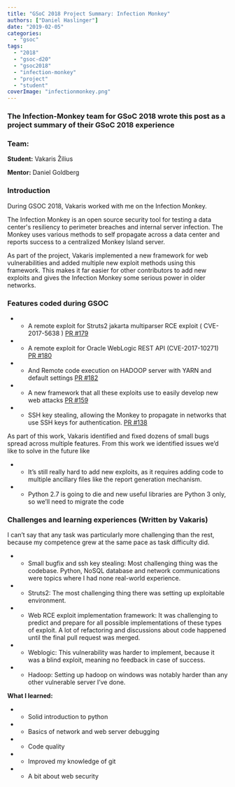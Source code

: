 ```yaml
---
title: "GSoC 2018 Project Summary: Infection Monkey"
authors: ["Daniel Haslinger"]
date: "2019-02-05"
categories: 
  - "gsoc"
tags: 
  - "2018"
  - "gsoc-d20"
  - "gsoc2018"
  - "infection-monkey"
  - "project"
  - "student"
coverImage: "infectionmonkey.png"
---
```


### The Infection-Monkey team for GSoC 2018 wrote this post as a project summary of their GSoC 2018 experience

### Team:

**Student:** Vakaris Žilius

**Mentor:** Daniel Goldberg

### Introduction

During GSOC 2018, Vakaris worked with me on the Infection Monkey.

 

The Infection Monkey is an open source security tool for testing a data center's resiliency to perimeter breaches and internal server infection. The Monkey uses various methods to self propagate across a data center and reports success to a centralized Monkey Island server.

 

As part of the project, Vakaris implemented a new framework for web vulnerabilities and added multiple new exploit methods using this framework. This makes it far easier for other contributors to add new exploits and gives the Infection Monkey some serious power in older networks.

 

### Features coded during GSOC

- - A remote exploit for Struts2 jakarta multiparser RCE exploit ( CVE-2017-5638 ) [PR #179](https://github.com/guardicore/monkey/pull/179)
        

- - A remote exploit for Oracle WebLogic REST API (CVE-2017-10271) [PR #180](https://github.com/guardicore/monkey/pull/180)
        

- - And Remote code execution on HADOOP server with YARN and default settings [PR #182](https://github.com/guardicore/monkey/pull/182)
        

- - A new framework that all these exploits use to easily develop new web attacks [PR #159](https://github.com/guardicore/monkey/pull/159)
        

- - SSH key stealing, allowing the Monkey to propagate in networks that use SSH keys for authentication. [PR #138](https://github.com/guardicore/monkey/pull/138)
        

 

As part of this work, Vakaris identified and fixed dozens of small bugs spread across multiple features. From this work we identified issues we’d like to solve in the future like

- - It’s still really hard to add new exploits, as it requires adding code to multiple ancillary files like the report generation mechanism.
        

- - Python 2.7 is going to die and new useful libraries are Python 3 only, so we’ll need to migrate the code
        

### Challenges and learning experiences (Written by Vakaris)

I can’t say that any task was particularly more challenging than the rest, because my competence grew at the same pace as task difficulty did.

- - Small bugfix and ssh key stealing: Most challenging thing was the codebase. Python, NoSQL database and network communications were topics where I had none real-world experience.
        

- - Struts2: The most challenging thing there was setting up exploitable environment.
        

- - Web RCE exploit implementation framework: It was challenging to predict and prepare for all possible implementations of these types of exploit. A lot of refactoring and discussions about code happened until the final pull request was merged.
        

- - Weblogic: This vulnerability was harder to implement, because it was a blind exploit, meaning no feedback in case of success.
        

- - Hadoop: Setting up hadoop on windows was notably harder than any other vulnerable server I’ve done.
        

**What I learned:**

- - Solid introduction to python
        

- - Basics of network and web server debugging
        

- - Code quality
        

- - Improved my knowledge of git
        

- - A bit about web security
